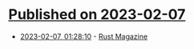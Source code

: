 # [Published on 2023-02-07](index.md)

* [2023-02-07, 01:28:10](https://lobste.rs/s/jhyhos/rust_magazine) - [Rust Magazine](https://rustmagazine.org/)
